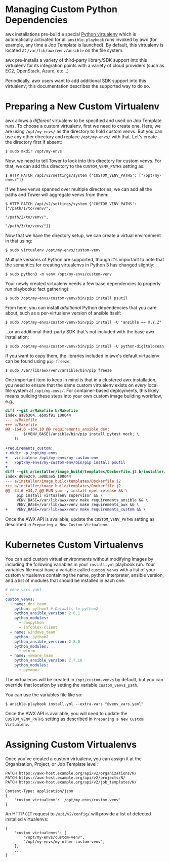 Managing Custom Python Dependencies
===================================
awx installations pre-build a special [Python
virtualenv](https://pypi.python.org/pypi/virtualenv) which is automatically
activated for all `ansible-playbook` runs invoked by awx (for example, any time
a Job Template is launched).  By default, this virtualenv is located at
`/var/lib/awx/venv/ansible` on the file system.

awx pre-installs a variety of third-party library/SDK support into this
virtualenv for its integration points with a variety of cloud providers (such
as EC2, OpenStack, Azure, etc...)

Periodically, awx users want to add additional SDK support into this
virtualenv; this documentation describes the supported way to do so.

Preparing a New Custom Virtualenv
=================================
awx allows a _different_ virtualenv to be specified and used on Job Template
runs.  To choose a custom virtualenv, first we need to create one. Here, we are
using `/opt/my-envs/` as the directory to hold custom venvs. But you can use any
other directory and replace `/opt/my-envs/` with that. Let's create the directory
first if absent:

    $ sudo mkdir /opt/my-envs

Now, we need to tell Tower to look into this directory for custom venvs. For that,
we can add this directory to the `CUSTOM_VENV_PATHS` setting as:

    $ HTTP PATCH /api/v2/settings/system {'CUSTOM_VENV_PATHS': ["/opt/my-envs/"]}

If we have venvs spanned over multiple directories, we can add all the paths and
Tower will aggregate venvs from them:

    $ HTTP PATCH /api/v2/settings/system {'CUSTOM_VENV_PATHS': ["/path/1/to/venv/",
                                                                "/path/2/to/venv/",
                                                                "/path/3/to/venv/"]}

Now that we have the directory setup, we can create a virtual environment in that using:

    $ sudo virtualenv /opt/my-envs/custom-venv

Multiple versions of Python are supported, though it's important to note that
the semantics for creating virtualenvs in Python 3 has changed slightly:

    $ sudo python3 -m venv /opt/my-envs/custom-venv

Your newly created virtualenv needs a few base dependencies to properly run
playbooks:
fact gathering):

    $ sudo /opt/my-envs/custom-venv/bin/pip install psutil

From here, you can install _additional_ Python dependencies that you care
about, such as a per-virtualenv version of ansible itself:

    $ sudo /opt/my-envs/custom-venv/bin/pip install -U "ansible == X.Y.Z"

...or an additional third-party SDK that's not included with the base awx installation:

    $ sudo /opt/my-envs/custom-venv/bin/pip install -U python-digitalocean

If you want to copy them, the libraries included in awx's default virtualenv
can be found using `pip freeze`:

    $ sudo /var/lib/awx/venv/ansible/bin/pip freeze

One important item to keep in mind is that in a clustered awx installation,
you need to ensure that the same custom virtualenv exists on _every_ local file
system at `/opt/my-envs/`.  For container-based deployments, this likely
means building these steps into your own custom image building workflow, e.g.,

```diff
diff --git a/Makefile b/Makefile
index aa8b304..eb05f91 100644
--- a/Makefile
+++ b/Makefile
@@ -164,6 +164,10 @@ requirements_ansible_dev:
        $(VENV_BASE)/ansible/bin/pip install pytest mock; \
    fi
 
+requirements_custom:
+ mkdir -p /opt/my-envs
+	virtualenv /opt/my-envs/my-custom-env
+	/opt/my-envs/my-custom-env/bin/pip install psutil
+
diff --git a/installer/image_build/templates/Dockerfile.j2 b/installer/image_build/templates/Dockerfile.j2
index d69e2c9..a08bae5 100644
--- a/installer/image_build/templates/Dockerfile.j2
+++ b/installer/image_build/templates/Dockerfile.j2
@@ -34,6 +34,7 @@ RUN yum -y install epel-release && \
     pip install virtualenv supervisor && \
     VENV_BASE=/var/lib/awx/venv make requirements_ansible && \
     VENV_BASE=/var/lib/awx/venv make requirements_awx && \
+    VENV_BASE=/var/lib/awx/venv make requirements_custom && \
```

Once the AWX API is available, update the `CUSTOM_VENV_PATHS` setting as described in `Preparing a New Custom Virtualenv`.

Kubernetes Custom Virtualenvs
=============================
You can add custom virtual environments without modifying images by including
the following variables in your `install.yml` playbook run. Your variables file
must have a variable called `custom_venvs` with a list of your custom
virtualenvs containing the name, python interpreter, ansible version, and a list
of modules that should be installed in each one:

```yaml
# venv_vars.yaml
---
custom_venvs:
  - name: dns_team
    python: python3 # Defaults to python2
    python_ansible_version: 2.8.1
    python_modules:
      - dnspython
      - infoblox-client
  - name: windows_team
    python: python2
    python_ansible_version: 2.8.0
    python_modules:
      - winrm
  - name: vmware_team
    python_ansible_version: 2.7.10
    python_modules:
      - pyvmomi
```

The virtualenvs will be created in `/opt/custom-venvs` by default, but you can
override that location by setting the variable `custom_venvs_path`.

You can use the variables file like so:

    $ ansible-playbook install.yml --extra-vars "@venv_vars.yaml"

Once the AWX API is available, you will need to update the `CUSTOM_VENV_PATHS`
setting as described in `Preparing a New Custom Virtualenv`.

Assigning Custom Virtualenvs
============================
Once you've created a custom virtualenv, you can assign it at the Organization,
Project, or Job Template level:

    PATCH https://awx-host.example.org/api/v2/organizations/N/
    PATCH https://awx-host.example.org/api/v2/projects/N/
    PATCH https://awx-host.example.org/api/v2/job_templates/N/

    Content-Type: application/json
    {
        'custom_virtualenv': '/opt/my-envs/custom-venv'
    }

An HTTP `GET` request to `/api/v2/config/` will provide a list of
detected installed virtualenvs:

    {
        "custom_virtualenvs": [
            "/opt/my-envs/custom-venv",
            "/opt/my-envs/my-other-custom-venv",
        ],
        ...
    }

